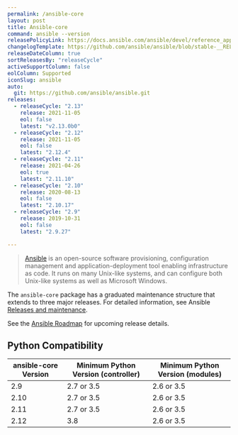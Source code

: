 ```yaml
---
permalink: /ansible-core
layout: post
title: Ansible-core
command: ansible --version
releasePolicyLink: https://docs.ansible.com/ansible/devel/reference_appendices/release_and_maintenance.html
changelogTemplate: https://github.com/ansible/ansible/blob/stable-__RELEASE_CYCLE__/changelogs/CHANGELOG-v__RELEASE_CYCLE__.rst
releaseDateColumn: true
sortReleasesBy: "releaseCycle"
activeSupportColumn: false
eolColumn: Supported
iconSlug: ansible
auto:
  git: https://github.com/ansible/ansible.git
releases:
  - releaseCycle: "2.13"
    release: 2021-11-05
    eol: false
    latest: "v2.13.0b0"
  - releaseCycle: "2.12"
    release: 2021-11-05
    eol: false
    latest: "2.12.4"
  - releaseCycle: "2.11"
    release: 2021-04-26
    eol: true
    latest: "2.11.10"
  - releaseCycle: "2.10"
    release: 2020-08-13
    eol: false
    latest: "2.10.17"
  - releaseCycle: "2.9"
    release: 2019-10-31
    eol: false
    latest: "2.9.27"

---
```


> [Ansible](https://ansible.com) is an open-source software provisioning, configuration management and application-deployment tool enabling infrastructure as code. It runs on many Unix-like systems, and can configure both Unix-like systems as well as Microsoft Windows.

The `ansible-core` package has a graduated maintenance structure that extends to three major releases. For detailed information, see Ansible [Releases and maintenance][maintenance].

See the [Ansible Roadmap][roadmap] for upcoming release details.

[roadmap]: https://docs.ansible.com/ansible-core/devel/roadmap/ansible_core_roadmap_index.html
[maintenance]: https://docs.ansible.com/ansible/devel/reference_appendices/release_and_maintenance.html

## Python Compatibility

| ansible-core Version | Minimum Python Version (controller) | Minimum Python Version (modules) |
|----------------------|-------------------------------------|----------------------------------|
| 2.9                  | 2.7 or 3.5                          | 2.6 or 3.5                       |
| 2.10                 | 2.7 or 3.5                          | 2.6 or 3.5                       |
| 2.11                 | 2.7 or 3.5                          | 2.6 or 3.5                       |
| 2.12                 | 3.8                                 | 2.6 or 3.5                       |
